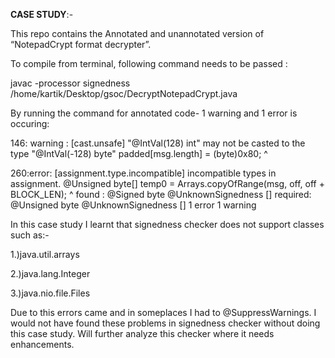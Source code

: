 **CASE STUDY**:-

This repo contains the Annotated and unannotated version of “NotepadCrypt format decrypter”.

To compile from terminal, following command needs to be passed :

 javac -processor signedness /home/kartik/Desktop/gsoc/DecryptNotepadCrypt.java

By running the command for annotated code- 1 warning and 1 error is occuring:

146: warning : [cast.unsafe] "@IntVal(128) int" may not be casted to the type "@IntVal(-128) byte"
        padded[msg.length] = (byte)0x80;
                             ^

260:error: [assignment.type.incompatible] incompatible types in assignment.
        @Unsigned byte[] temp0 = Arrays.copyOfRange(msg, off, off + BLOCK_LEN);
                                                   ^
  found   : @Signed byte @UnknownSignedness []
  required: @Unsigned byte @UnknownSignedness []
1 error
1 warning

In this case study I learnt that signedness checker does not support classes such as:-

1.)java.util.arrays

2.)java.lang.Integer

3.)java.nio.file.Files

Due to this errors came and in someplaces I had to @SuppressWarnings. I would not have found these problems in signedness checker without doing this case study.
Will further analyze this checker where it needs enhancements.
